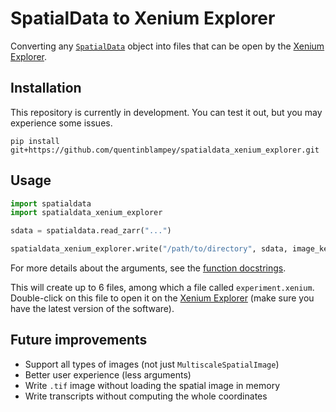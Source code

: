 # SpatialData to Xenium Explorer
Converting any [`SpatialData`](https://github.com/scverse/spatialdata) object into files that can be open by the [Xenium Explorer](https://www.10xgenomics.com/support/software/xenium-explorer).

## Installation

This repository is currently in development. You can test it out, but you may experience some issues.

`pip install git+https://github.com/quentinblampey/spatialdata_xenium_explorer.git`

## Usage

```python
import spatialdata
import spatialdata_xenium_explorer

sdata = spatialdata.read_zarr("...")

spatialdata_xenium_explorer.write("/path/to/directory", sdata, image_key, shapes_key, points_key, gene_column)
```

For more details about the arguments, see the [function docstrings](https://github.com/quentinblampey/spatialdata_xenium_explorer/blob/master/spatialdata_xenium_explorer/converter.py#L29).

This will create up to 6 files, among which a file called `experiment.xenium`. Double-click on this file to open it on the [Xenium Explorer](https://www.10xgenomics.com/support/software/xenium-explorer/downloads) (make sure you have the latest version of the software).

## Future improvements

- Support all types of images (not just `MultiscaleSpatialImage`)
- Better user experience (less arguments)
- Write `.tif` image without loading the spatial image in memory
- Write transcripts without computing the whole coordinates